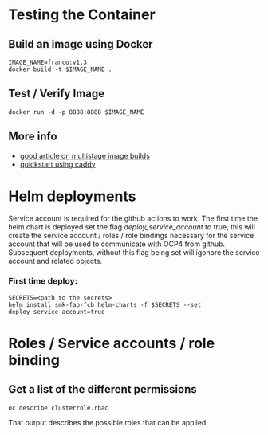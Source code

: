 # Testing the Container

## Build an image using Docker
```
IMAGE_NAME=franco:v1.3
docker build -t $IMAGE_NAME .
```

## Test / Verify Image

`docker run -d -p 8888:8888 $IMAGE_NAME`

## More info

* [good article on multistage image builds](https://medium.com/trendyol-tech/how-we-reduce-node-docker-image-size-in-3-steps-ff2762b51d5a)
* [quickstart using caddy](https://caddyserver.com/docs/quick-starts/static-files)

# Helm deployments

Service account is required for the github actions to work.  The
first time the helm chart is deployed set the flag
*deploy_service_account* to true, this will create the service
account / roles / role bindings necessary for the service account
that will be used to communicate with OCP4 from github.  Subsequent 
deployments, without this flag being set will igonore the service 
account and related objects.

### First time deploy:



```
SECRETS=<path to the secrets>
helm install smk-fap-fcb helm-charts -f $SECRETS --set deploy_service_account=true
```

# Roles / Service accounts / role binding

## Get a list of the different permissions

`oc describe clusterrole.rbac`

That output describes the possible roles that can be applied.  

